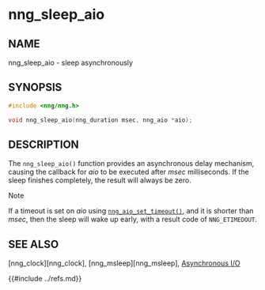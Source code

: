 # nng_sleep_aio

## NAME

nng_sleep_aio - sleep asynchronously

## SYNOPSIS

```c
#include <nng/nng.h>

void nng_sleep_aio(nng_duration msec, nng_aio *aio);
```

## DESCRIPTION

The `nng_sleep_aio()` function provides an asynchronous delay mechanism,
causing the callback for _aio_ to be executed after _msec_ milliseconds.
If the sleep finishes completely, the result will always be zero.

> [!NOTE]
> If a timeout is set on _aio_ using
> [`nng_aio_set_timeout()`](../aio/nng_aio_set_timeout.md), and it is shorter
> than _msec_,
> then the sleep will wake up early, with a result code of `NNG_ETIMEDOUT`.

## SEE ALSO

[nng_clock][nng_clock],
[nng_msleep][nng_msleep],
[Asynchronous I/O](../aio/index.md)

{{#include ../refs.md}}
